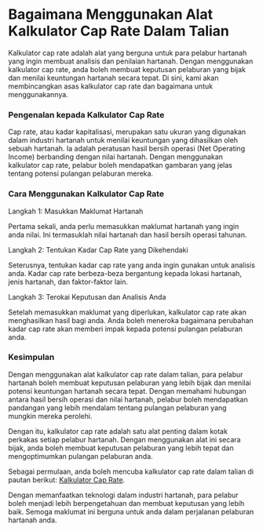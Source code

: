 Bagaimana Menggunakan Alat Kalkulator Cap Rate Dalam Talian
===========================================================

Kalkulator cap rate adalah alat yang berguna untuk para pelabur hartanah yang ingin membuat analisis dan penilaian hartanah. Dengan menggunakan kalkulator cap rate, anda boleh membuat keputusan pelaburan yang bijak dan menilai keuntungan hartanah secara tepat. Di sini, kami akan membincangkan asas kalkulator cap rate dan bagaimana untuk menggunakannya.

### Pengenalan kepada Kalkulator Cap Rate

Cap rate, atau kadar kapitalisasi, merupakan satu ukuran yang digunakan dalam industri hartanah untuk menilai keuntungan yang dihasilkan oleh sebuah hartanah. Ia adalah peratusan hasil bersih operasi (Net Operating Income) berbanding dengan nilai hartanah. Dengan menggunakan kalkulator cap rate, pelabur boleh mendapatkan gambaran yang jelas tentang potensi pulangan pelaburan mereka.

### Cara Menggunakan Kalkulator Cap Rate

Langkah 1: Masukkan Maklumat Hartanah

Pertama sekali, anda perlu memasukkan maklumat hartanah yang ingin anda nilai. Ini termasuklah nilai hartanah dan hasil bersih operasi tahunan.

Langkah 2: Tentukan Kadar Cap Rate yang Dikehendaki

Seterusnya, tentukan kadar cap rate yang anda ingin gunakan untuk analisis anda. Kadar cap rate berbeza-beza bergantung kepada lokasi hartanah, jenis hartanah, dan faktor-faktor lain.

Langkah 3: Terokai Keputusan dan Analisis Anda

Setelah memasukkan maklumat yang diperlukan, kalkulator cap rate akan menghasilkan hasil bagi anda. Anda boleh meneroka bagaimana perubahan kadar cap rate akan memberi impak kepada potensi pulangan pelaburan anda.

### Kesimpulan

Dengan menggunakan alat kalkulator cap rate dalam talian, para pelabur hartanah boleh membuat keputusan pelaburan yang lebih bijak dan menilai potensi keuntungan hartanah secara tepat. Dengan memahami hubungan antara hasil bersih operasi dan nilai hartanah, pelabur boleh mendapatkan pandangan yang lebih mendalam tentang pulangan pelaburan yang mungkin mereka perolehi.

Dengan itu, kalkulator cap rate adalah satu alat penting dalam kotak perkakas setiap pelabur hartanah. Dengan menggunakan alat ini secara bijak, anda boleh membuat keputusan pelaburan yang lebih tepat dan mengoptimumkan pulangan pelaburan anda.

Sebagai permulaan, anda boleh mencuba kalkulator cap rate dalam talian di pautan berikut: [Kalkulator Cap Rate](https://www.onlinecalculatorsfree.com/ms/financial/cap-rate-calculator.html).

Dengan memanfaatkan teknologi dalam industri hartanah, para pelabur boleh menjadi lebih berpengetahuan dan membuat keputusan yang lebih baik. Semoga maklumat ini berguna untuk anda dalam perjalanan pelaburan hartanah anda.